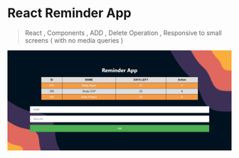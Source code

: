 # React Reminder App
> React , Components , ADD , Delete Operation , Responsive to small screens  ( with no media queries ) 

<p align="center">
  <img src="src/sc.png"/>
</p>
